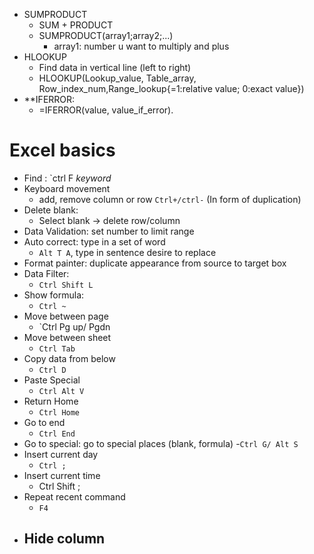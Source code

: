 - SUMPRODUCT
	- SUM + PRODUCT
	- SUMPRODUCT(array1;array2;...)
		- array1: number u want to multiply and plus
- HLOOKUP 
	- Find data in vertical line (left to right)
	- HLOOKUP(Lookup_value, Table_array, Row_index_num,Range_lookup{=1:relative value; 0:exact value})
- **IFERROR: 
	- =IFERROR(value, value_if_error).
# Excel basics
- Find : `ctrl F *keyword*
- Keyboard movement
	- add, remove column or row `Ctrl+/ctrl-` (In form of duplication) 
- Delete blank: 
	- Select blank -> delete row/column
- Data Validation: set number to limit range
- Auto correct: type in a set of word
	- `Alt T A`, type in sentence desire to replace
- Format painter: duplicate appearance from source to target box
- Data Filter: 
	- `Ctrl Shift L`
- Show formula:
	- `Ctrl ~`
- Move between page
	- `Ctrl Pg up/ Pgdn
- Move between sheet
	- `Ctrl Tab`
- Copy data from below
	- `Ctrl D`
- Paste Special
	- `Ctrl Alt V`
- Return Home
	- `Ctrl Home` 
- Go to end
	- `Ctrl End`
- Go to special: go to special places (blank, formula)
		-`Ctrl G/ Alt S`
- Insert current day
	- `Ctrl ;`
- Insert current time
	- Ctrl Shift ;
- Repeat recent command 
	- `F4` 
- Hide column
	- 